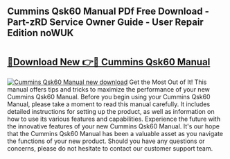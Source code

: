 ## Cummins Qsk60 Manual PDf Free Download - Part-zRD Service Owner Guide - User Repair Edition noWUK

# <h2><a href="http://bc20151.oget.top/?id=Cummins+Qsk60+Manual">🔗Download New 👉🔴 Cummins Qsk60 Manual</a></h2>

[![Cummins Qsk60 Manual new download](https://i.imgur.com/5g1atiW.png)](http://bc20151.oget.top/?id=Cummins+Qsk60+Manual)
Get the Most Out of It! This manual offers tips and tricks to maximize the performance of your new Cummins Qsk60 Manual. Before you begin using your Cummins Qsk60 Manual, please take a moment to read this manual carefully. It includes detailed instructions for setting up the product, as well as information on how to use its various features and capabilities. Experience the future with the innovative features of your new Cummins Qsk60 Manual. It's our hope that the Cummins Qsk60 Manual has been a valuable asset as you navigate the functions of your new product. Should you have any questions or concerns, please do not hesitate to contact our customer support team.
